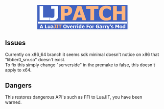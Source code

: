 <div align="center">
  <picture>
  <img width="295" height="79.5" src="./logo.png">
  </picture>


</div>

## Issues
Currently on x86_64 branch it seems sdk minimal doesn't notice on x86 that "libtier0_srv.so" doesn't exist.\
To fix this simply change "serverside" in the premake to false, this doesn't apply to x64.

## Dangers
This restores dangerous API's such as FFI to LuaJIT, you have been warned.
